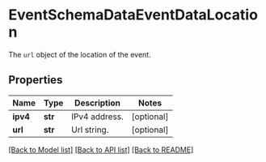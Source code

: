 # EventSchemaDataEventDataLocation

The `url` object of the location of the event.

## Properties
Name | Type | Description | Notes
------------ | ------------- | ------------- | -------------
**ipv4** | **str** | IPv4 address. | [optional] 
**url** | **str** | Url string. | [optional] 

[[Back to Model list]](../README.md#documentation-for-models) [[Back to API list]](../README.md#documentation-for-api-endpoints) [[Back to README]](../README.md)


